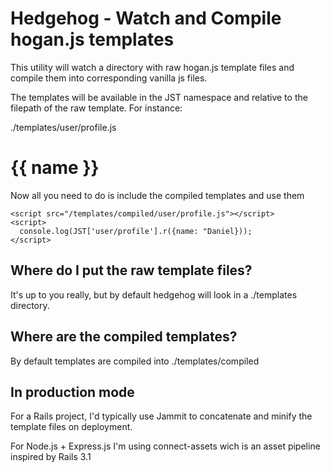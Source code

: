Hedgehog - Watch and Compile hogan.js templates
===============================================

This utility will watch a directory with raw hogan.js template files and
compile them into corresponding vanilla js files.

The templates will be available in the JST namespace and relative to the
filepath of the raw template. For instance:

./templates/user/profile.js
    <h1>{{ name }}</h1>

Now all you need to do is include the compiled templates and use them

    <script src="/templates/compiled/user/profile.js"></script>
    <script>
      console.log(JST['user/profile'].r({name: "Daniel}));
    </script>


Where do I put the raw template files?
-------------------------------------
It's up to you really, but by default hedgehog will look in a
./templates directory.


Where are the compiled templates?
---------------------------------
By default templates are compiled into ./templates/compiled


In production mode
------------------
For a Rails project, I'd typically use Jammit to concatenate and minify
the template files on deployment.

For Node.js + Express.js I'm using connect-assets wich is an asset pipeline
inspired by Rails 3.1
